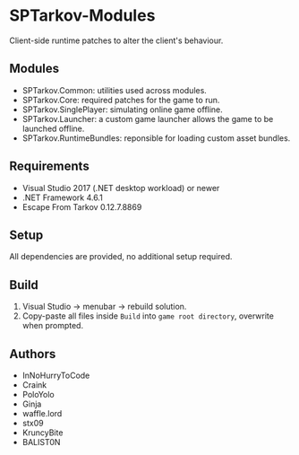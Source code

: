 # SPTarkov-Modules

Client-side runtime patches to alter the client's behaviour.

## Modules

- SPTarkov.Common: utilities used across modules.
- SPTarkov.Core: required patches for the game to run.
- SPTarkov.SinglePlayer: simulating online game offline.
- SPTarkov.Launcher: a custom game launcher allows the game to be launched offline.
- SPTarkov.RuntimeBundles: reponsible for loading custom asset bundles.

## Requirements

- Visual Studio 2017 (.NET desktop workload) or newer
- .NET Framework 4.6.1
- Escape From Tarkov 0.12.7.8869

## Setup

All dependencies are provided, no additional setup required.

## Build

1. Visual Studio -> menubar -> rebuild solution.
2. Copy-paste all files inside `Build` into `game root directory`, overwrite when prompted.

## Authors

- InNoHurryToCode
- Craink
- PoloYolo
- Ginja
- waffle.lord
- stx09
- KruncyBite
- BALIST0N
